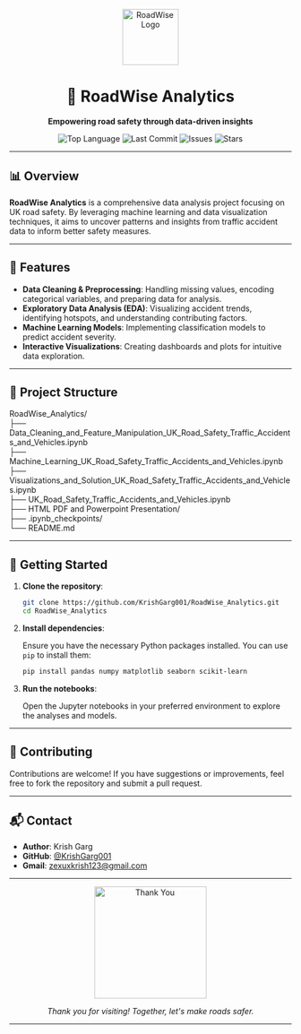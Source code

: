 



<p align="center">
  <img src="https://media.giphy.com/media/3o7aD2saalBwwftBIY/giphy.gif" width="100" alt="RoadWise Logo"/>
</p>

<h1 align="center">🚦 RoadWise Analytics</h1>

<p align="center">
  <b>Empowering road safety through data-driven insights</b>
</p>

<p align="center">
  <img src="https://img.shields.io/github/languages/top/KrishGarg001/RoadWise_Analytics?style=flat-square" alt="Top Language"/>
  <img src="https://img.shields.io/github/last-commit/KrishGarg001/RoadWise_Analytics?style=flat-square" alt="Last Commit"/>
  <img src="https://img.shields.io/github/issues/KrishGarg001/RoadWise_Analytics?style=flat-square" alt="Issues"/>
  <img src="https://img.shields.io/github/stars/KrishGarg001/RoadWise_Analytics?style=flat-square" alt="Stars"/>
</p>

---

## 📊 Overview

**RoadWise Analytics** is a comprehensive data analysis project focusing on UK road safety. By leveraging machine learning and data visualization techniques, it aims to uncover patterns and insights from traffic accident data to inform better safety measures.

---

## 🧠 Features

- **Data Cleaning & Preprocessing**: Handling missing values, encoding categorical variables, and preparing data for analysis.
- **Exploratory Data Analysis (EDA)**: Visualizing accident trends, identifying hotspots, and understanding contributing factors.
- **Machine Learning Models**: Implementing classification models to predict accident severity.
- **Interactive Visualizations**: Creating dashboards and plots for intuitive data exploration.

---

## 📁 Project Structure


RoadWise_Analytics/  
├── Data_Cleaning_and_Feature_Manipulation_UK_Road_Safety_Traffic_Accidents_and_Vehicles.ipynb  
├── Machine_Learning_UK_Road_Safety_Traffic_Accidents_and_Vehicles.ipynb  
├── Visualizations_and_Solution_UK_Road_Safety_Traffic_Accidents_and_Vehicles.ipynb  
├── UK_Road_Safety_Traffic_Accidents_and_Vehicles.ipynb  
├── HTML PDF and Powerpoint Presentation/  
├── .ipynb_checkpoints/  
└── README.md  


---
## 🚀 Getting Started

1. **Clone the repository**:

   ```bash
   git clone https://github.com/KrishGarg001/RoadWise_Analytics.git
   cd RoadWise_Analytics
   ```

2. **Install dependencies**:

   Ensure you have the necessary Python packages installed. You can use `pip` to install them:

   ```bash
   pip install pandas numpy matplotlib seaborn scikit-learn
   ```

3. **Run the notebooks**:

   Open the Jupyter notebooks in your preferred environment to explore the analyses and models.

---

## 🤝 Contributing

Contributions are welcome! If you have suggestions or improvements, feel free to fork the repository and submit a pull request.

---

## 📬 Contact

- **Author**: Krish Garg
- **GitHub**: [@KrishGarg001](https://github.com/KrishGarg001)
- **Gmail**: zexuxkrish123@gmail.com
---

<p align="center">
  <img src="https://media.giphy.com/media/26xBwdIuRJiAIqHwA/giphy.gif" width="200" alt="Thank You"/>
</p>

<p align="center">
  <i>Thank you for visiting! Together, let's make roads safer.</i>
</p>


---

